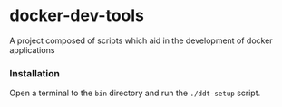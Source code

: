 # docker-dev-tools
A project composed of scripts which aid in the development of docker applications

### Installation

Open a terminal to the `bin` directory and run the `./ddt-setup` script. 
